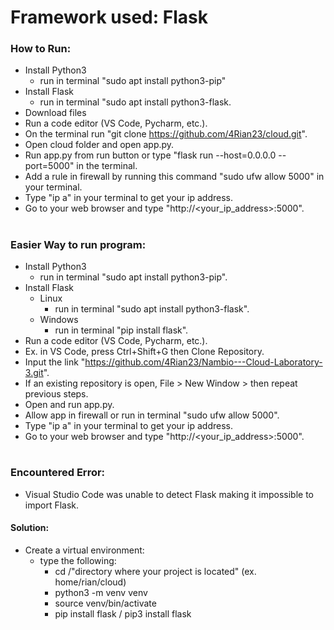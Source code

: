 # Framework used: Flask

### How to Run:
- Install Python3
  - run in terminal "sudo apt install python3-pip"
- Install Flask
  - run in terminal "sudo apt install python3-flask.
- Download files
- Run a code editor (VS Code, Pycharm, etc.).
- On the terminal run "git clone https://github.com/4Rian23/cloud.git".
- Open cloud folder and open app.py.
- Run app.py from run button or type "flask run --host=0.0.0.0 --port=5000" in the terminal.
- Add a rule in firewall by running this command "sudo ufw allow 5000" in your terminal.
- Type "ip a" in your terminal to get your ip address.
- Go to your web browser and type "http://<your_ip_address>:5000".

#

### Easier  Way to run program:
- Install Python3
  - run in terminal "sudo apt install python3-pip".
- Install Flask
  - Linux
    - run in terminal "sudo apt install python3-flask".
  - Windows
    - run in terminal "pip install flask".
- Run a code editor (VS Code, Pycharm, etc.).
- Ex. in VS Code, press Ctrl+Shift+G then Clone Repository.
- Input the link "https://github.com/4Rian23/Nambio---Cloud-Laboratory-3.git".
- If an existing repository is open, File > New Window > then repeat previous steps.
- Open and run app.py.
- Allow app in firewall or run in terminal "sudo ufw allow 5000".
- Type "ip a" in your terminal to get your ip address.
- Go to your web browser and type "http://<your_ip_address>:5000".

#

### Encountered Error:
- Visual Studio Code was unable to detect Flask making it impossible to import Flask.
#### Solution:
- Create a virtual environment:
  - type the following:
    - cd /"directory where your project is located" (ex. home/rian/cloud)
    - python3 -m venv venv
    - source venv/bin/activate
    - pip install flask / pip3 install flask
